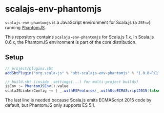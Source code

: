 # scalajs-env-phantomjs

`scalajs-env-phantomjs` is a JavaScript environment for Scala.js (a `JSEnv`)
running [PhantomJS](http://phantomjs.org/).

This repository contains `scalajs-env-phantomjs` for Scala.js 1.x. In Scala.js
0.6.x, the PhantomJS environment is part of the core distribution.

## Setup

```scala
// project/plugins.sbt
addSbtPlugin("org.scala-js" % "sbt-scalajs-env-phantomjs" % "1.0.0-RC1")

// build.sbt (inside .settings(...) for multi-project builds)
jsEnv := PhantomJSEnv().value
scalaJSLinkerConfig ~= { _.withESFeatures(_.withUseECMAScript2015(false)) }
```

The last line is needed because Scala.js emits ECMAScript 2015 code by default,
but PhantomJS only supports ES 5.1.
